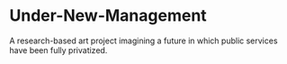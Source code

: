 # Under-New-Management
A research-based art project imagining a future in which public services have been fully privatized.
